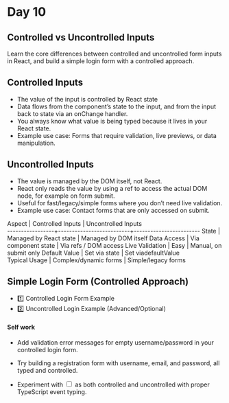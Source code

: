 # Day 10
## Controlled vs Uncontrolled Inputs
Learn the core differences between controlled and uncontrolled form inputs in React, and build a simple login form with a controlled approach.

## Controlled Inputs

- The value of the input is controlled by React state
- Data flows from the component’s state to the input, and from the input back to state via an onChange handler.
- You always know what value is being typed because it lives in your React state.
- Example use case: Forms that require validation, live previews, or data manipulation.

## Uncontrolled Inputs

- The value is managed by the DOM itself, not React.
- React only reads the value by using a ref to access the actual DOM node, for example on form submit.
- Useful for fast/legacy/simple forms where you don’t need live validation.
- Example use case: Contact forms that are only accessed on submit.

Aspect           |  Controlled Inputs       |  Uncontrolled Inputs   
-----------------+--------------------------+------------------------
State            |  Managed by React state  |  Managed by DOM itself 
Data Access      |  Via component state     |  Via refs / DOM access 
Live Validation  |  Easy                    |  Manual, on submit only
Default Value    |  Set via state           |  Set viadefaultValue   
Typical Usage    |  Complex/dynamic forms   |  Simple/legacy forms   

## Simple Login Form (Controlled Approach)

- 1️⃣ Controlled Login Form Example
- 2️⃣ Uncontrolled Login Example (Advanced/Optional)

#### Self work
- Add validation error messages for empty username/password in your controlled login form.

- Try building a registration form with username, email, and password, all typed and controlled.

- Experiment with <input type="checkbox"> as both controlled and uncontrolled with proper TypeScript event typing.
